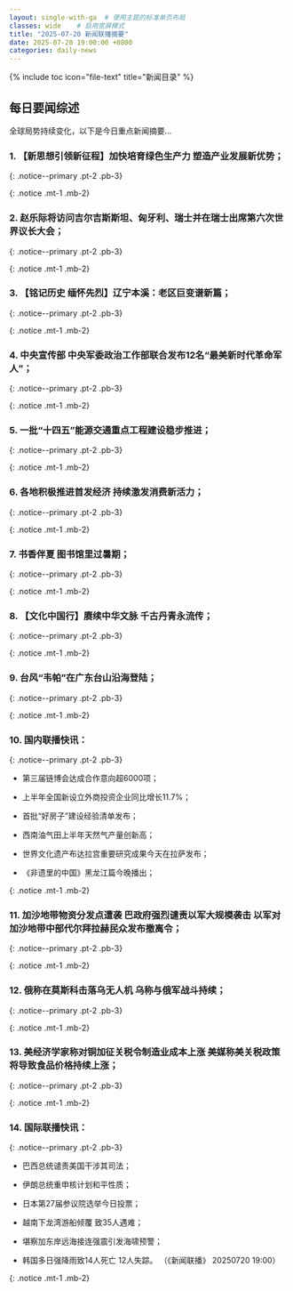 ```yaml
---
layout: single-with-ga  # 使用主题的标准单页布局
classes: wide    # 启用宽屏模式
title: "2025-07-20 新闻联播摘要"
date: 2025-07-20 19:00:00 +0800
categories: daily-news
---
```


{% include toc icon="file-text" title="新闻目录" %}
   
## 每日要闻综述

全球局势持续变化，以下是今日重点新闻摘要...

### 1. 【新思想引领新征程】加快培育绿色生产力 塑造产业发展新优势； 

{: .notice--primary .pt-2 .pb-3}

{: .notice .mt-1 .mb-2}

### 2. 赵乐际将访问吉尔吉斯斯坦、匈牙利、瑞士并在瑞士出席第六次世界议长大会； 

{: .notice--primary .pt-2 .pb-3}

{: .notice .mt-1 .mb-2}

### 3. 【铭记历史 缅怀先烈】辽宁本溪：老区巨变谱新篇； 

{: .notice--primary .pt-2 .pb-3}

{: .notice .mt-1 .mb-2}

### 4. 中央宣传部 中央军委政治工作部联合发布12名“最美新时代革命军人”； 

{: .notice--primary .pt-2 .pb-3}

{: .notice .mt-1 .mb-2}

### 5. 一批“十四五”能源交通重点工程建设稳步推进； 

{: .notice--primary .pt-2 .pb-3}

{: .notice .mt-1 .mb-2}

### 6. 各地积极推进首发经济 持续激发消费新活力； 

{: .notice--primary .pt-2 .pb-3}

{: .notice .mt-1 .mb-2}

### 7. 书香伴夏 图书馆里过暑期； 

{: .notice--primary .pt-2 .pb-3}

{: .notice .mt-1 .mb-2}

### 8. 【文化中国行】赓续中华文脉 千古丹青永流传； 

{: .notice--primary .pt-2 .pb-3}

{: .notice .mt-1 .mb-2}

### 9. 台风“韦帕”在广东台山沿海登陆； 

{: .notice--primary .pt-2 .pb-3}

{: .notice .mt-1 .mb-2}

### 10. 国内联播快讯： 

{: .notice--primary .pt-2 .pb-3}

- 第三届链博会达成合作意向超6000项；

- 上半年全国新设立外商投资企业同比增长11.7%；

- 首批“好房子”建设经验清单发布；

- 西南油气田上半年天然气产量创新高；

- 世界文化遗产布达拉宫重要研究成果今天在拉萨发布；

- 《非遗里的中国》黑龙江篇今晚播出；

{: .notice .mt-1 .mb-2}

### 11. 加沙地带物资分发点遭袭 巴政府强烈谴责以军大规模袭击 以军对加沙地带中部代尔拜拉赫民众发布撤离令； 

{: .notice--primary .pt-2 .pb-3}

{: .notice .mt-1 .mb-2}

### 12. 俄称在莫斯科击落乌无人机 乌称与俄军战斗持续； 

{: .notice--primary .pt-2 .pb-3}

{: .notice .mt-1 .mb-2}

### 13. 美经济学家称对铜加征关税令制造业成本上涨 美媒称美关税政策将导致食品价格持续上涨； 

{: .notice--primary .pt-2 .pb-3}

{: .notice .mt-1 .mb-2}

### 14. 国际联播快讯： 

{: .notice--primary .pt-2 .pb-3}

- 巴西总统谴责美国干涉其司法；

- 伊朗总统重申核计划和平性质；

- 日本第27届参议院选举今日投票；

- 越南下龙湾游船倾覆 致35人遇难；

- 堪察加东岸远海接连强震引发海啸预警；

- 韩国多日强降雨致14人死亡 12人失踪。 （《新闻联播》 20250720 19:00）

{: .notice .mt-1 .mb-2}